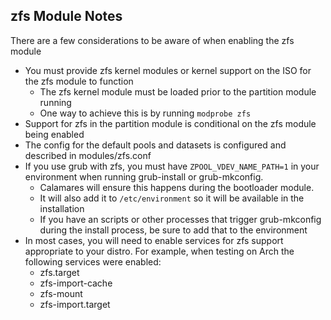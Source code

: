 ## zfs Module Notes

<!-- SPDX-FileCopyrightText: 2021 Evan James <dalto@fastmail.com>
     SPDX-License-Identifier: GPL-3.0-or-later
-->

There are a few considerations to be aware of when enabling the zfs module
* You must provide zfs kernel modules or kernel support on the ISO for the zfs module to function
    * The zfs kernel module must be loaded prior to the partition module running
    * One way to achieve this is by running `modprobe zfs`
* Support for zfs in the partition module is conditional on the zfs module being enabled
* The config for the default pools and datasets is configured and described in modules/zfs.conf
* If you use grub with zfs, you must have `ZPOOL_VDEV_NAME_PATH=1` in your environment when running grub-install or grub-mkconfig.
   * Calamares will ensure this happens during the bootloader module.
   * It will also add it to `/etc/environment` so it will be available in the installation
   * If you have an scripts or other processes that trigger grub-mkconfig during the install process, be sure to add that to the environment
* In most cases, you will need to enable services for zfs support appropriate to your distro.  For example, when testing on Arch the following services were enabled:
   * zfs.target
   * zfs-import-cache
   * zfs-mount
   * zfs-import.target
